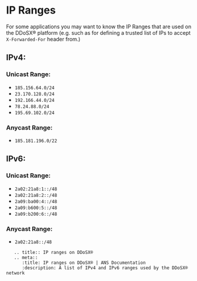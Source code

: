 # IP Ranges

For some applications you may want to know the IP Ranges that are used on the DDoSX® platform (e.g. such as for defining a trusted list of IPs to accept `X-Forwarded-For` header from.)

## IPv4:
### Unicast Range:
* `185.156.64.0/24`
* `23.170.128.0/24`
* `192.166.44.0/24`
* `78.24.88.0/24`
* `195.69.102.0/24`

### Anycast Range:
* `185.181.196.0/22`

## IPv6:
### Unicast Range:
* `2a02:21a8:1::/48`
* `2a02:21a8:2::/48`
* `2a09:ba00:4::/48`
* `2a09:b600:5::/48`
* `2a09:b200:6::/48`

### Anycast Range:
* `2a02:21a8::/48`

```eval_rst
   .. title:: IP ranges on DDoSX®
   .. meta::
      :title: IP ranges on DDoSX® | ANS Documentation
      :description: A list of IPv4 and IPv6 ranges used by the DDoSX® network
```
